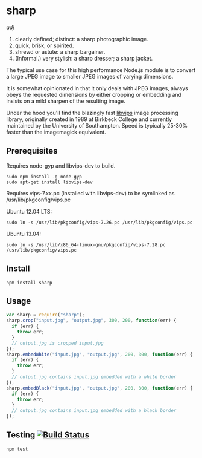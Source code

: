 # sharp

_adj_

1. clearly defined; distinct: a sharp photographic image. 
2. quick, brisk, or spirited. 
3. shrewd or astute: a sharp bargainer. 
4. (Informal.) very stylish: a sharp dresser; a sharp jacket. 

The typical use case for this high performance Node.js module is to convert a large JPEG image to smaller JPEG images of varying dimensions.

It is somewhat opinionated in that it only deals with JPEG images, always obeys the requested dimensions by either cropping or embedding and insists on a mild sharpen of the resulting image.

Under the hood you'll find the blazingly fast [libvips](https://github.com/jcupitt/libvips) image processing library, originally created in 1989 at Birkbeck College and currently maintained by the University of Southampton. Speed is typically 25-30% faster than the imagemagick equivalent.

## Prerequisites

Requires node-gyp and libvips-dev to build.

	sudo npm install -g node-gyp
	sudo apt-get install libvips-dev

Requires vips-7.xx.pc (installed with libvips-dev) to be symlinked as /usr/lib/pkgconfig/vips.pc

Ubuntu 12.04 LTS:

	sudo ln -s /usr/lib/pkgconfig/vips-7.26.pc /usr/lib/pkgconfig/vips.pc

Ubuntu 13.04:

	sudo ln -s /usr/lib/x86_64-linux-gnu/pkgconfig/vips-7.28.pc /usr/lib/pkgconfig/vips.pc

## Install

	npm install sharp

## Usage

```javascript
var sharp = require("sharp");
sharp.crop("input.jpg", "output.jpg", 300, 200, function(err) {
  if (err) {
    throw err;
  }
  // output.jpg is cropped input.jpg
});
sharp.embedWhite("input.jpg", "output.jpg", 200, 300, function(err) {
  if (err) {
    throw err;
  }
  // output.jpg contains input.jpg embedded with a white border
});
sharp.embedBlack("input.jpg", "output.jpg", 200, 300, function(err) {
  if (err) {
    throw err;
  }
  // output.jpg contains input.jpg embedded with a black border
});
```

## Testing [![Build Status](https://travis-ci.org/lovell/sharp.png?branch=master)](https://travis-ci.org/lovell/sharp)

	npm test
